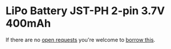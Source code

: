 # LiPo Battery JST-PH 2-pin 3.7V 400mAh
If there are no [open requests](../../../../issues?q=is%3Aissue+is%3Aopen+%22LiPo+Battery+JST-PH+2-pin+3.7V+400mAh%22) you're welcome to [borrow this](../../../../issues/new?title=Borrow+request+for+LiPo+Battery+JST-PH+2-pin+3.7V+400mAh&body=1+piece+of+%5Bthis%5D%28..%2Fblob%2Fmain%2F.%2FParts%2FBatteries%2FLiPo_Battery_JST-PH_2-pin_3.7V_400mAh.md%29+for+~2+weeks.).